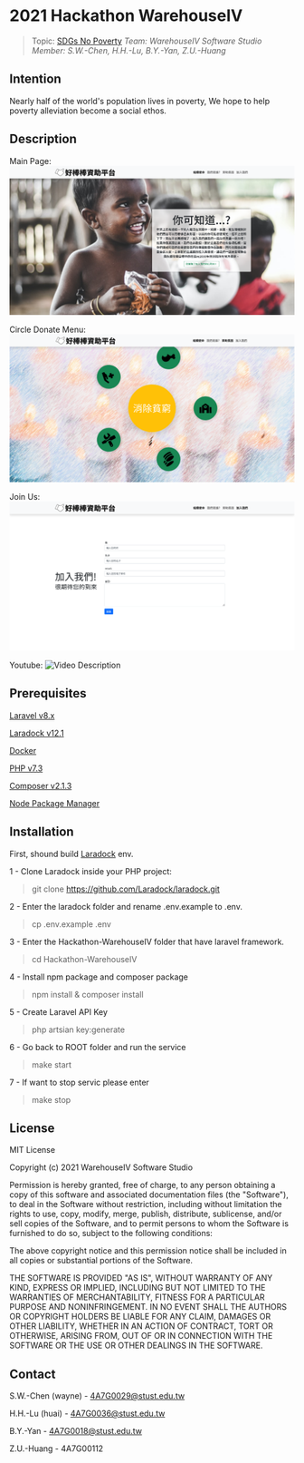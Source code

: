 # 2021 Hackathon WarehouseIV

> Topic: [SDGs No Poverty](https://www.undp.org/sustainable-development-goals#no-poverty)
> *Team: WarehouseIV Software Studio*         
> *Member: S.W.-Chen, H.H.-Lu, B.Y.-Yan, Z.U.-Huang*

## Intention
Nearly half of the world's population lives in poverty, We
hope to help poverty alleviation become a social ethos.

## Description
Main Page:
![Main Page](https://raw.githubusercontent.com/wenwen357951/Hackathon-WarehouseIV/master/showcase/home.png)

Circle Donate Menu:
![Circle Donate Menu](https://raw.githubusercontent.com/wenwen357951/Hackathon-WarehouseIV/master/showcase/circle-menu.png)

Join Us:
![Join Us](https://raw.githubusercontent.com/wenwen357951/Hackathon-WarehouseIV/master/showcase/join_us.png)

Youtube:
![Video Description](https://youtu.be/jvfUYPR0yT0)

## Prerequisites
[Laravel v8.x](https://laravel.com/)


[Laradock v12.1](https://laradock.io/)


[Docker](https://www.docker.com/)


[PHP v7.3](https://www.php.net/)


[Composer v2.1.3](https://getcomposer.org/)


[Node Package Manager](https://www.npmjs.com/)



## Installation
First, shound build [Laradock](https://laradock.io/) env.

1 - Clone Laradock inside your PHP project:
> git clone https://github.com/Laradock/laradock.git

2 - Enter the laradock folder and rename .env.example to .env.
> cp .env.example .env

3 - Enter the Hackathon-WarehouseIV folder that have laravel framework.
> cd Hackathon-WarehouseIV

4 - Install npm package and composer package
> npm install & composer install

5 - Create Laravel API Key
> php artsian key:generate

6 - Go back to ROOT folder and run the service
> make start

7 - If want to stop servic please enter
> make stop

## License
MIT License

Copyright (c) 2021 WarehouseIV Software Studio

Permission is hereby granted, free of charge, to any person obtaining a copy
of this software and associated documentation files (the "Software"), to deal
in the Software without restriction, including without limitation the rights
to use, copy, modify, merge, publish, distribute, sublicense, and/or sell
copies of the Software, and to permit persons to whom the Software is
furnished to do so, subject to the following conditions:

The above copyright notice and this permission notice shall be included in all
copies or substantial portions of the Software.

THE SOFTWARE IS PROVIDED "AS IS", WITHOUT WARRANTY OF ANY KIND, EXPRESS OR
IMPLIED, INCLUDING BUT NOT LIMITED TO THE WARRANTIES OF MERCHANTABILITY,
FITNESS FOR A PARTICULAR PURPOSE AND NONINFRINGEMENT. IN NO EVENT SHALL THE
AUTHORS OR COPYRIGHT HOLDERS BE LIABLE FOR ANY CLAIM, DAMAGES OR OTHER
LIABILITY, WHETHER IN AN ACTION OF CONTRACT, TORT OR OTHERWISE, ARISING FROM,
OUT OF OR IN CONNECTION WITH THE SOFTWARE OR THE USE OR OTHER DEALINGS IN THE
SOFTWARE.

## Contact
S.W.-Chen (wayne) - 4A7G0029@stust.edu.tw


H.H.-Lu (huai) - 4A7G0036@stust.edu.tw


B.Y.-Yan - 4A7G0018@stust.edu.tw


Z.U.-Huang - 4A7G00112

